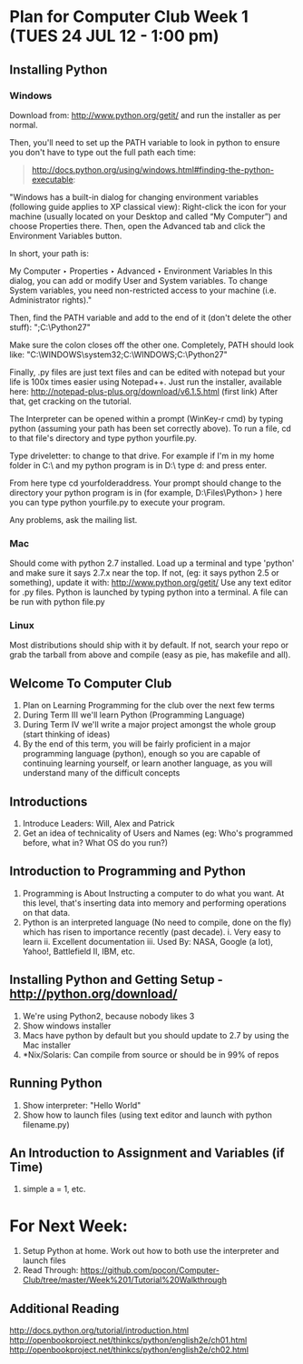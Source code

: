 Plan for Computer Club Week 1 (TUES 24 JUL 12 - 1:00 pm)
========================================================
## Installing Python ##
### Windows ###

Download from: http://www.python.org/getit/ and run the installer as per normal. 

Then, you'll need to set up the PATH variable to look in python to ensure you don't have to type out the full path each time:

> http://docs.python.org/using/windows.html#finding-the-python-executable:

"Windows has a built-in dialog for changing environment variables
(following guide applies to XP classical view): Right-click the icon
for your machine (usually located on your Desktop and called “My
Computer”) and choose Properties there. Then, open the Advanced tab
and click the Environment Variables button.

In short, your path is:

My Computer ‣ Properties ‣ Advanced ‣ Environment Variables
In this dialog, you can add or modify User and System variables. To
change System variables, you need non-restricted access to your
machine (i.e. Administrator rights)."

Then, find the PATH variable and add to the end of it (don't delete
the other stuff): ";C:\Python27"

Make sure the colon closes off the other one. Completely, PATH should
look like: "C:\WINDOWS\system32;C:\WINDOWS;C:\Python27"

Finally, .py files are just text files and can be edited with notepad but your life is 100x times easier using Notepad++. Just run the installer, available here: http://notepad-plus-plus.org/download/v6.1.5.html (first link)
After that, get cracking on the tutorial.

The Interpreter can be opened within a prompt (WinKey-r cmd) by typing python (assuming your path has been set correctly above). To run a file, cd to that file's directory and type python yourfile.py.

Type driveletter: to change to that drive. For example if I'm in my home folder in C:\ and my python program is in D:\ type d: and press enter.

From here type cd yourfolderaddress. Your prompt should change to the directory your python program is in (for example, D:\Files\Python> ) here you can type python yourfile.py to execute your program.

Any problems, ask the mailing list.

### Mac ###
Should come with python 2.7 installed. Load up a terminal and type 'python' and make sure it says 2.7.x near the top. If not, (eg: it says python 2.5 or something), update it with: http://www.python.org/getit/
Use any text editor for .py files. Python is launched by typing python into a terminal. A file can be run with python file.py

### Linux ###
Most distributions should ship with it by default. If not, search your repo or grab the tarball from above and compile (easy as pie, has makefile and all).


## Welcome To Computer Club ##
1. Plan on Learning Programming for the club over the next few terms
2. During Term III we'll learn Python (Programming Language)
3. During Term IV we'll write a major project amongst the whole group (start thinking of ideas)
4. By the end of this term, you will be fairly proficient in a major programming language (python), enough so you are capable of continuing learning yourself, or learn another language, as you will understand many of the difficult concepts

## Introductions ##
1. Introduce Leaders: Will, Alex and Patrick
2. Get an idea of technicality of Users and Names (eg: Who's programmed before, what in? What OS do you run?)


## Introduction to Programming and Python ##
1. Programming is About Instructing a computer to do what you want. At this level, that's inserting data into memory and performing operations on that data.
2. Python is an interpreted language (No need to compile, done on the fly) which has risen to importance recently (past decade). 
   i. Very easy to learn
   ii. Excellent documentation
   iii. Used By: NASA, Google (a lot), Yahoo!, Battlefield II, IBM, etc.

## Installing Python and Getting Setup - http://python.org/download/ ##
1. We're using Python2, because nobody likes 3
2. Show windows installer
3. Macs have python by default but you should update to 2.7 by using the Mac installer
4. *Nix/Solaris: Can compile from source or should be in 99% of repos

## Running Python ##
1. Show interpreter: "Hello World"
2. Show how to launch files (using text editor and launch with python filename.py)

## An Introduction to Assignment and Variables (if Time) ##
1. simple a = 1, etc.

# For Next Week: #
1. Setup Python at home. Work out how to both use the interpreter and launch files
2. Read Through: https://github.com/pocon/Computer-Club/tree/master/Week%201/Tutorial%20Walkthrough

## Additional Reading ##
http://docs.python.org/tutorial/introduction.html
http://openbookproject.net/thinkcs/python/english2e/ch01.html
http://openbookproject.net/thinkcs/python/english2e/ch02.html
